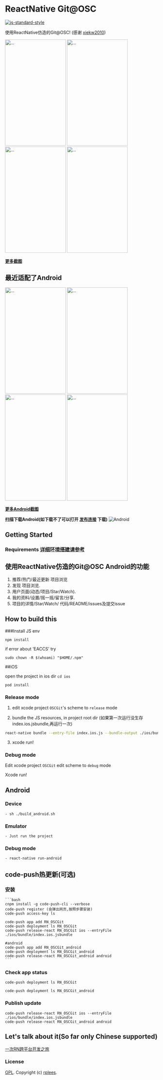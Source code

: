 # ReactNative Git@OSC

[![js-standard-style](https://img.shields.io/badge/code%20style-standard-brightgreen.svg?style=flat)](https://github.com/feross/standard)

使用ReactNative仿造的Git@OSC! (感谢 [xiekw2010](https://github.com/xiekw2010/react-native-gitfeed))

<img src="./screen/project.jpg" alt="..." height="350" width="200">
<img src="./screen/personal.jpg" alt="..." height="350" width="200">
<img src="./screen/project_detail.jpg" alt="..." height="350" width="200">
<img src="./screen/search.jpg" alt="..." height="350" width="200">

**[更多截图](./screen)**

## 最近适配了Android
<img src="./screen/android/project.png" alt="..." height="350" width="200">
<img src="./screen/android/personal.png" alt="..." height="350" width="200">
<img src="./screen/android/project_detail.png" alt="..." height="350" width="200">
<img src="./screen/android/settings.png" alt="..." height="350" width="200">

**[更多Android截图](./screen/android)**

**扫描下载Android(如下载不了可以打开 [发布连接](http://git.oschina.net/rplees/react-native-gitosc/releases) 下载)**
<img src="./screen/android/qrcode_android.png" alt="Android">

## Getting Started

### Requirements **[详细环境搭建请参考](http://rplees.com/2016/01/14/react-native%E7%8E%AF%E5%A2%83%E6%90%AD%E5%BB%BA/)**

## 使用ReactNative仿造的Git@OSC Android的功能

1. 推荐/热门/最近更新 项目浏览
2. 发现 项目浏览.
3. 用户页面(动态/项目/Star/Watch).
3. 我的资料/设置/摇一摇/留言/分享.
4. 项目的详情/Star/Watch/ 代码/README/issues及提交issue

## How to build this

###Install JS env

`npm install`

if error about 'EACCS' try

`sudo chown -R $(whoami) "$HOME/.npm"`

##iOS

open the project in ios dir `cd ios`

`pod install`

### Release mode

1. edit xcode project `OSCGit`'s scheme to `release` mode


2. bundle the JS resources, in project root dir (如果第一次运行没生存index.ios.jsbundle,再运行一次)

  ```sh
 react-native bundle --entry-file index.ios.js --bundle-output ./ios/bundle/index.ios.jsbundle --platform ios --assets-dest ./ios/bundle --dev false --sourcemap-output ./ios/bundle/source.map --verbose
  ```
3. xcode run!

### Debug mode

Edit xcode project `OSCGit` edit scheme to `debug` mode

Xcode run!

## Android
### Device
    - sh ./build_android.sh
### Emulator
    - Just run the project
### Debug mode
    - react-native run-android

## code-push热更新(可选)
### 安装
    ```bash
    cnpm install -g code-push-cli --verbose
    code-push register (会弹出网页,按照步骤安装)
    code-push access-key ls
    
    code-push app add RN_OSCGit
    code-push deployment ls RN_OSCGit
    code-push release-react RN_OSCGit ios --entryFile ./ios/bundle/index.ios.jsbundle
    
    #android 
    code-push app add RN_OSCGit_android
    code-push deployment ls RN_OSCGit_android
    code-push release-react RN_OSCGit_android android
    ```

### Check app status

	code-push deployment ls RN_OSCGit
	
	code-push deployment ls RN_OSCGit_android

### Publish update

	code-push release-react RN_OSCGit ios --entryFile ./ios/bundle/index.ios.jsbundle
	code-push release-react RN_OSCGit_android android

## Let's talk about it(So far only Chinese supported)  

[一次RN跨平台开发之旅](http://xiekw2010.github.io/2016/02/11/rngitfeed)

### License
[GPL](./LICENSE.txt). Copyright (c) [rplees](https://github.com/rplees).